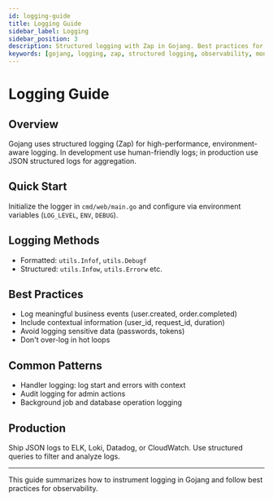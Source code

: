```yaml
---
id: logging-guide
title: Logging Guide
sidebar_label: Logging
sidebar_position: 3
description: Structured logging with Zap in Gojang. Best practices for development and production logging.
keywords: [gojang, logging, zap, structured logging, observability, monitoring]
---
```


# Logging Guide

## Overview

Gojang uses structured logging (Zap) for high-performance, environment-aware logging. In development use human-friendly logs; in production use JSON structured logs for aggregation.

## Quick Start

Initialize the logger in `cmd/web/main.go` and configure via environment variables (`LOG_LEVEL`, `ENV`, `DEBUG`).

## Logging Methods

- Formatted: `utils.Infof`, `utils.Debugf`
- Structured: `utils.Infow`, `utils.Errorw` etc.

## Best Practices

- Log meaningful business events (user.created, order.completed)
- Include contextual information (user_id, request_id, duration)
- Avoid logging sensitive data (passwords, tokens)
- Don't over-log in hot loops

## Common Patterns

- Handler logging: log start and errors with context
- Audit logging for admin actions
- Background job and database operation logging

## Production

Ship JSON logs to ELK, Loki, Datadog, or CloudWatch. Use structured queries to filter and analyze logs.

---

This guide summarizes how to instrument logging in Gojang and follow best practices for observability.